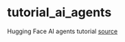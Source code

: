 # tutorial_ai_agents
Hugging Face AI agents tutorial [source](https://huggingface.co/agents-course/)
